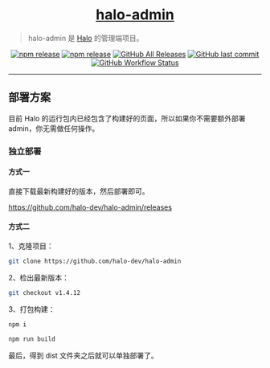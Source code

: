 <h1 align="center"><a href="https://github.com/halo-dev" target="_blank">halo-admin</a></h1>

> halo-admin 是 [Halo](https://github.com/halo-dev/halo) 的管理端项目。

<p align="center">
<a href="https://www.npmjs.com/package/halo-admin"><img alt="npm release" src="https://img.shields.io/npm/v/halo-admin?style=flat-square"/></a>
<a href="https://www.jsdelivr.com/package/npm/halo-admin"><img alt="npm release" src="https://data.jsdelivr.com/v1/package/npm/halo-admin/badge"/></a>
<a href="https://github.com/halo-dev/halo-admin/releases"><img alt="GitHub All Releases" src="https://img.shields.io/github/downloads/halo-dev/halo-admin/total.svg?style=flat-square"></a>
<a href="https://github.com/halo-dev/halo-admin/commits"><img alt="GitHub last commit" src="https://img.shields.io/github/last-commit/halo-dev/halo-admin.svg?style=flat-square"></a>
<a href="https://github.com/halo-dev/halo-admin/actions"><img alt="GitHub Workflow Status" src="https://img.shields.io/github/workflow/status/halo-dev/halo-admin/Halo%20Admin%20CI?style=flat-square"/></a>
</p>

------------------------------

## 部署方案

目前 Halo 的运行包内已经包含了构建好的页面，所以如果你不需要额外部署 admin，你无需做任何操作。

### 独立部署

#### 方式一

直接下载最新构建好的版本，然后部署即可。

https://github.com/halo-dev/halo-admin/releases

#### 方式二

1、克隆项目：

```bash
git clone https://github.com/halo-dev/halo-admin
```

2、检出最新版本：

```bash
git checkout v1.4.12
```

3、打包构建：

```bash
npm i

npm run build
```

最后，得到 dist 文件夹之后就可以单独部署了。
